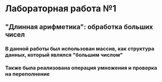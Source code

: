 # Лабораторная работа №1
## "Длинная арифметика": обработка больших чисел
### В данной работы был использован массив, как структура данных, который являлся "большим числом"
### Также была реализована операция умножения и проверка на переполнение
